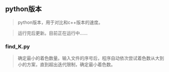 ## python版本

> python版本，用于对比和c++版本的速度。

> 运行完后更新。目前正在运行中......

### find_K.py

> 确定最小的着色数量。输入文件的序号后，程序自动依次尝试着色数从大到小的方案，直到超出迭代限制，确定最小着色数。 
